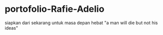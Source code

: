 # portofolio-Rafie-Adelio
siapkan dari sekarang untuk masa depan hebat "a man will die but not his ideas"
